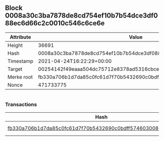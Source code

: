 ## Block 0008a30c3ba7878de8cd754ef10b7b54dce3df088ec6d66c2c0010c546c6ce6e

Attribute | Value
--- | ---
Height | 36691
Hash | 0008a30c3ba7878de8cd754ef10b7b54dce3df088ec6d66c2c0010c546c6ce6e
Timestamp | 2021-04-24T16:22:29+00:00
Target | 00254142f49eaaa504dc75712e8378ad5316cbcead634704b3734b6271167cc4
Merke root | fb330a706b1d7da85c0fc61d7f70b5432690c0bdff574603008cbe4a4b6f52df
Nonce | 471733775

```

```

### Transactions

Hash | Amount
--- | ---
[fb330a706b1d7da85c0fc61d7f70b5432690c0bdff574603008cbe4a4b6f52df](fb330a706b1d7da85c0fc61d7f70b5432690c0bdff574603008cbe4a4b6f52df.md) | 10.00000000 SKEPTI 
